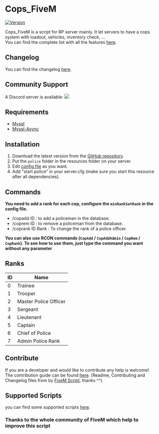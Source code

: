 # Cops_FiveM
[![Version](https://img.shields.io/badge/Version-v1.4.2-brightgreen.svg)](https://github.com/Kyominii/Cops_FiveM/releases/tag/v1.4.1)

Cops_FiveM is a script for RP server mainly. It let servers to have a cops system with loadout, vehicles, inventory check, ...    
You can find the complete list with all the features [here](docs/features.md).

## Changelog
You can find the changelog [here](CHANGELOG.md).

## Community Support
A Discord server is available: [![](https://discordapp.com/api/guilds/361144123681538060/widget.png)](https://discord.gg/yBtN2bc)

## Requirements
- [Mysql](https://dev.mysql.com/downloads/mysql/)
- [Mysql-Async](https://forum.fivem.net/t/beta-mysql-async-library-v0-2-2/21881)

## Installation
1. Download the latest version from the [GitHub repository](https://github.com/FiveM-Scripts/Cops_FiveM/releases/latest).    
2. Put the `police` folder in the resources folder on your server.    
3. Edit [config file](https://github.com/FiveM-Scripts/Cops_FiveM/blob/master/police/config/config.lua) as you want.    
4. Add "start police" in your server.cfg (make sure you start this resource after all dependencies).

## Commands 
**You need to add a rank for each cop, configure the `minRankSetRank` in the config file.** 

* /copadd ID : to add a policeman in the database.
* /coprem ID : to remove a policeman from the database.
* /coprank ID Rank : To change the rank of a police officer.

**You can also use RCON commands (`CopAdd` / `CopAddAdmin` / `CopRem` / `CopRank`). To see how to use them, just type the command you want without any parameter**

## Ranks
| ID | Name |
| -- | ---- |
| 0  | Trainee|
| 1  | Trooper|
| 2  | Master Police Officer|
| 3  | Sergeant|
| 4  | Lieutenant|
| 5  | Captain|
| 6  | Chief of Police|
| 7  | Admin Police Rank|

## Contribute
If you are a developer and  would like to contribute any help is welcome!.   
The contribution guide can be found [here](https://github.com/Kyominii/Cops_FiveM/blob/master/CONTRIBUTING.md).
(Readme, Contributing and Changelog files from by [FiveM Script](https://github.com/FiveM-Scripts/), thanks ^^).

## Supported Scripts
you can find some supported scripts [here](docs/scripts.md).    

### Thanks to the whole community of FiveM which help to improve this script
